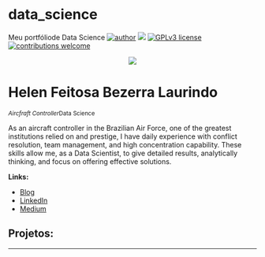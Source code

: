 # data_science
Meu portfóliode Data Science 
[![author](https://img.shields.io/badge/author-carlosfab-red.svg)](https://www.linkedin.com/in/carlosfab) [![](https://img.shields.io/badge/python-3.7+-blue.svg)](https://www.python.org/downloads/release/python-365/) [![GPLv3 license](https://img.shields.io/badge/License-GPLv3-blue.svg)](http://perso.crans.org/besson/LICENSE.html) [![contributions welcome](https://img.shields.io/badge/contributions-welcome-brightgreen.svg?style=flat)](https://github.com/carlosfab/data_science/issues)

<p align="center">
  <img src="banner.png" >
</p>

# Helen Feitosa Bezerra Laurindo 
<sub>*Aircfraft Controller*Data Science</sub>

As an aircraft controller in the Brazilian Air Force, one of the greatest institutions relied on and prestige, I have daily experience with conflict resolution, team management, and high concentration capability. These skills allow me, as a Data Scientist, to give detailed results, analytically thinking, and focus on offering effective solutions. 


**Links:**
* [Blog](https://helenlevox.blogspot.com/)
* [LinkedIn](https://www.linkedin.com/in/carlosfab)
* [Medium](https://medium.com/@helenlevox)


## Projetos:

---




